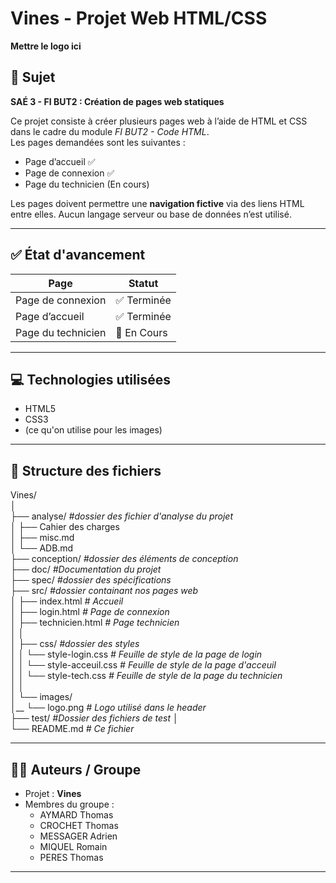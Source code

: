 # Vines - Projet Web HTML/CSS

**Mettre le logo ici**

## 📌 Sujet

**SAÉ 3 - FI BUT2 : Création de pages web statiques**

Ce projet consiste à créer plusieurs pages web à l’aide de HTML et CSS dans le cadre du module *FI BUT2 - Code HTML*.  
Les pages demandées sont les suivantes :

- Page d’accueil ✅
- Page de connexion ✅
- Page du technicien (En cours)

Les pages doivent permettre une **navigation fictive** via des liens HTML entre elles. Aucun langage serveur ou base de données n’est utilisé.

---

## ✅ État d'avancement

| Page                  | Statut      |
|-----------------------|-------------|
| Page de connexion     | ✅ Terminée  |
| Page d’accueil        | ✅ Terminée  |
| Page du technicien    | 🔲 En Cours |

---

## 💻 Technologies utilisées

- HTML5
- CSS3
- (ce qu'on utilise pour les images)

---

## 📂 Structure des fichiers

Vines/  
│  
├── analyse/ *#dossier des fichier d'analyse du projet*  
│  ├── Cahier des charges  
│  ├── misc.md  
│  └── ADB.md  
├── conception/ *#dossier des éléments de conception*  
├── doc/ *#Documentation du projet*  
├── spec/  *#dossier des spécifications*  
├── src/                         *#dossier containant nos pages web*  
│   ├── index.html              *# Accueil*  
│   ├── login.html              *# Page de connexion*  
│   ├── technicien.html         *# Page technicien*  
│   │  
│   ├── css/ *#dossier des styles*   
│   │   └── style-login.css           *# Feuille de style de la page de login*  
│   │   └── style-acceuil.css         *# Feuille de style de la page d'acceuil*  
│   │   └── style-tech.css         *# Feuille de style de la page du technicien*  
│   │  
│   └── images/  
│__   └── logo.png            *# Logo utilisé dans le header*  
├── test/ *#Dossier des fichiers de test*
│  
└── README.md               *# Ce fichier*



---

## 🧑‍💻 Auteurs / Groupe

- Projet : **Vines**
- Membres du groupe :
    - AYMARD Thomas
    - CROCHET Thomas
    - MESSAGER Adrien
    - MIQUEL Romain
    - PERES Thomas

---